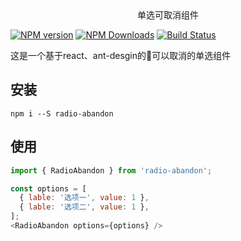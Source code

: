 <center>单选可取消组件</center>

[![NPM version](https://img.shields.io/npm/v/radio-abandon.svg)](https://www.npmjs.org/package/radio-abandon)
[![NPM Downloads](https://img.shields.io/npm/dm/radio-abandon.svg)](https://www.npmjs.org/package/radio-abandon)
[![Build Status](https://travis-ci.org/cahamilton/radio-abandon.svg?branch=master)](https://travis-ci.org/cahamilton/radio-abandon)

这是一个基于react、ant-desgin的可以取消的单选组件

## 安装

```npm
npm i --S radio-abandon
```

## 使用

```javascript
import { RadioAbandon } from 'radio-abandon';

const options = [
  { lable: '选项一', value: 1 },
  { lable: '选项二', value: 1 },
];
<RadioAbandon options={options} />
```